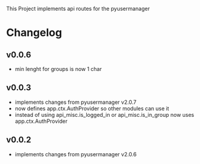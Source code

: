 This Project implements api routes for the pyusermanager

# Changelog

## v0.0.6

* min lenght for groups is now 1 char

## v0.0.3

* implements changes from pyusermanager v2.0.7
* now defines app.ctx.AuthProvider so other modules can use it
* instead of using api_misc.is_logged_in or api_misc.is_in_group now uses app.ctx.AuthProvider

## v0.0.2

* implements changes from pyusermanager v2.0.6